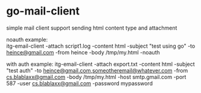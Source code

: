# go-mail-client
simple mail client support sending html content type and attachment

noauth example:  
itg-email-client -attach script1.log -content html -subject "test using go" -to heince@gmail.com -from heince -body /tmp/my.html -noauth

with auth example:
itg-email-client -attach export.txt -content html -subject "test auth" -to heince@gmail.com,someotheremail@whatever.com -from cs.blablaxx@gmail.com -body /tmp/my.html -host smtp.gmail.com -port 587 -user cs.blablaxx@gmail.com -password mypassword

